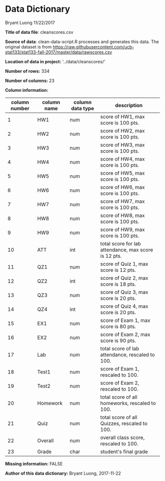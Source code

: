 Data Dictionary
================
Bryant Luong
11/22/2017

**Title of data file**: cleanscores.csv

**Source of data**: clean-data-script.R processes and generates this data. The original dataset is from <https://raw.githubusercontent.com/ucb-stat133/stat133-fall-2017/master/data/rawscores.csv>

**Location of data in project:** '../data/cleanscores/'

**Number of rows:** 334

**Number of columns:** 23

**Column information:**

| column number | column name | column data type | description                                          |
|---------------|-------------|------------------|------------------------------------------------------|
| 1             | HW1         | num              | score of HW1, max score is 100 pts.                  |
| 2             | HW2         | num              | score of HW2, max score is 100 pts.                  |
| 3             | HW3         | num              | score of HW3, max score is 100 pts.                  |
| 4             | HW4         | num              | score of HW4, max score is 100 pts.                  |
| 5             | HW5         | num              | score of HW5, max score is 100 pts.                  |
| 6             | HW6         | num              | score of HW6, max score is 100 pts.                  |
| 7             | HW7         | num              | score of HW7, max score is 100 pts.                  |
| 8             | HW8         | num              | score of HW8, max score is 100 pts.                  |
| 9             | HW9         | num              | score of HW9, max score is 100 pts.                  |
| 10            | ATT         | int              | total score for lab attendance, max score is 12 pts. |
| 11            | QZ1         | num              | score of Quiz 1, max score is 12 pts.                |
| 12            | QZ2         | int              | score of Quiz 2, max score is 18 pts.                |
| 13            | QZ3         | num              | score of Quiz 3, max score is 20 pts.                |
| 14            | QZ4         | int              | score of Quiz 4, max score is 20 pts.                |
| 15            | EX1         | num              | score of Exam 1, max score is 80 pts.                |
| 16            | EX2         | num              | score of Exam 2, max score is 90 pts.                |
| 17            | Lab         | num              | total score of lab attendance, rescaled to 100.      |
| 18            | Test1       | num              | score of Exam 1, rescaled to 100.                    |
| 19            | Test2       | num              | score of Exam 2, rescaled to 100.                    |
| 20            | Homework    | num              | total score of all homeworks, rescaled to 100.       |
| 21            | Quiz        | num              | total score of all Quizzes, rescaled to 100.         |
| 22            | Overall     | num              | overall class score, rescaled to 100.                |
| 23            | Grade       | char             | student's final grade                                |

**Missing information:** FALSE

**Author of this data dictionary:** Bryant Luong, 2017-11-22
